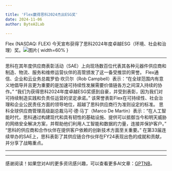 ```yaml
---

title: 'Flex赢得思科2024杰出ESG奖'
date: 2024-11-06
author: ByteAILab

---
```


Flex (NASDAQ: FLEX) 今天宣布获得了思科2024年度卓越ESG（环境、社会和治理）奖。![图片](https://ai-techpark.com/wp-content/uploads/2024/11/Flex-Wins-960x540.jpg){ width=60% }

---
思科在其年度供应商表彰活动（SAE）上向现场数百位代表其各种元器件供应商和制造、物流、服务和维修运营伙伴的高管颁发了这一备受推崇的荣誉。
Flex通信、企业和云业务总裁罗伯·坎贝尔（Rob Campbell）表示：“在全球范围内有意义地倡导并且更为重要的是加速可持续性发展需要价值链各方之间深入持续的协作。” “我们为获得思科2024年度卓越ESG奖感到自豪，并受到表彰，因为我们对可持续制造实践和负责任运营的坚定承诺。”
该荣誉表彰Flex在可持续性、社会治理和企业公民责任方面的领导地位，超越了思科供应商行为准则设定的标准。
思科全球供应商管理高级副总裁马可·德·马丁（Marco De Martin）表示：“在人工智能时代，思科通过构建现代和具有韧性的基础设施、提供可以抵御当今和明天威胁的网络安全解决方案，并帮助他们利用人工智能和数据的力量，连接并保护客户。” “思科的供应商和合作伙伴在提供客户依赖的创新技术方面至关重要。”
在第33届连续举办的SAE上，思科表彰了其供应链合作伙伴在FY24表现出色的成就和贡献，并分享了战略重点。

---
---
感谢阅读！如果您对AI的更多资讯感兴趣，可以查看更多AI文章：[GPTNB](https://gptnb.com)。